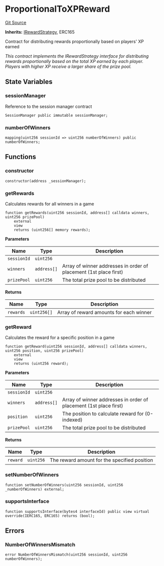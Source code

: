 # ProportionalToXPReward
[Git Source](https://github.com/Engage-Protocol/engage-protocol/blob/c5ee1562bd13fd9b4ca0d2484df6aceaf0760cfb/src/reward/ProportionalToXPReward.sol)

**Inherits:**
[IRewardStrategy](/src/reward/IRewardStrategy.sol/interface.IRewardStrategy.md), ERC165

Contract for distributing rewards proportionally based on players' XP earned

*This contract implements the IRewardStrategy interface for distributing rewards
proportionally based on the total XP earned by each player. Players with higher XP
receive a larger share of the prize pool.*


## State Variables
### sessionManager
Reference to the session manager contract


```solidity
SessionManager public immutable sessionManager;
```


### numberOfWinners

```solidity
mapping(uint256 sessionId => uint256 numberOfWinners) public numberOfWinners;
```


## Functions
### constructor


```solidity
constructor(address _sessionManager);
```

### getRewards

Calculates rewards for all winners in a game


```solidity
function getRewards(uint256 sessionId, address[] calldata winners, uint256 prizePool)
    external
    view
    returns (uint256[] memory rewards);
```
**Parameters**

|Name|Type|Description|
|----|----|-----------|
|`sessionId`|`uint256`||
|`winners`|`address[]`|Array of winner addresses in order of placement (1st place first)|
|`prizePool`|`uint256`|The total prize pool to be distributed|

**Returns**

|Name|Type|Description|
|----|----|-----------|
|`rewards`|`uint256[]`|Array of reward amounts for each winner|


### getReward

Calculates the reward for a specific position in a game


```solidity
function getReward(uint256 sessionId, address[] calldata winners, uint256 position, uint256 prizePool)
    external
    view
    returns (uint256 reward);
```
**Parameters**

|Name|Type|Description|
|----|----|-----------|
|`sessionId`|`uint256`||
|`winners`|`address[]`|Array of winner addresses in order of placement (1st place first)|
|`position`|`uint256`|The position to calculate reward for (0-indexed)|
|`prizePool`|`uint256`|The total prize pool to be distributed|

**Returns**

|Name|Type|Description|
|----|----|-----------|
|`reward`|`uint256`|The reward amount for the specified position|


### setNumberOfWinners


```solidity
function setNumberOfWinners(uint256 sessionId, uint256 _numberOfWinners) external;
```

### supportsInterface


```solidity
function supportsInterface(bytes4 interfaceId) public view virtual override(IERC165, ERC165) returns (bool);
```

## Errors
### NumberOfWinnersMismatch

```solidity
error NumberOfWinnersMismatch(uint256 sessionId, uint256 numberOfWinners);
```

